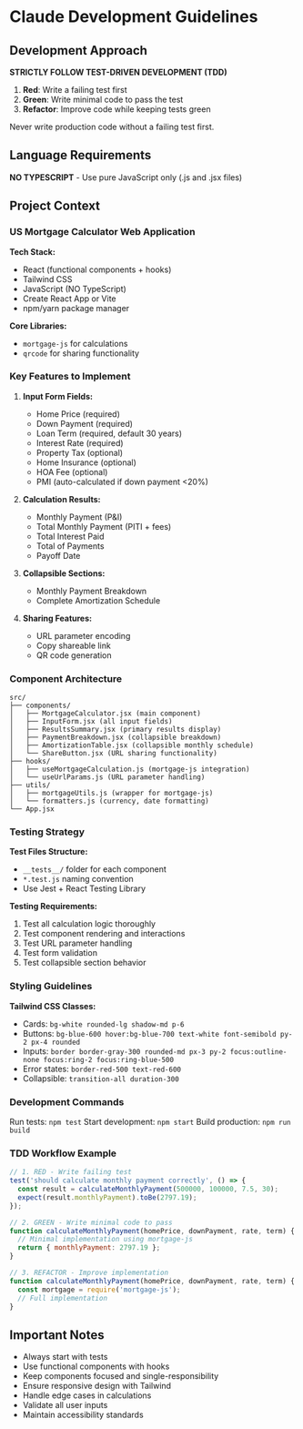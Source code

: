 # Claude Development Guidelines

## Development Approach

**STRICTLY FOLLOW TEST-DRIVEN DEVELOPMENT (TDD)**

1. **Red**: Write a failing test first
2. **Green**: Write minimal code to pass the test
3. **Refactor**: Improve code while keeping tests green

Never write production code without a failing test first.

## Language Requirements

**NO TYPESCRIPT** - Use pure JavaScript only (.js and .jsx files)

## Project Context

### US Mortgage Calculator Web Application

**Tech Stack:**
- React (functional components + hooks)
- Tailwind CSS
- JavaScript (NO TypeScript)
- Create React App or Vite
- npm/yarn package manager

**Core Libraries:**
- `mortgage-js` for calculations
- `qrcode` for sharing functionality

### Key Features to Implement

1. **Input Form Fields:**
   - Home Price (required)
   - Down Payment (required) 
   - Loan Term (required, default 30 years)
   - Interest Rate (required)
   - Property Tax (optional)
   - Home Insurance (optional)
   - HOA Fee (optional)
   - PMI (auto-calculated if down payment <20%)

2. **Calculation Results:**
   - Monthly Payment (P&I)
   - Total Monthly Payment (PITI + fees)
   - Total Interest Paid
   - Total of Payments
   - Payoff Date

3. **Collapsible Sections:**
   - Monthly Payment Breakdown
   - Complete Amortization Schedule

4. **Sharing Features:**
   - URL parameter encoding
   - Copy shareable link
   - QR code generation

### Component Architecture

```
src/
├── components/
│   ├── MortgageCalculator.jsx (main component)
│   ├── InputForm.jsx (all input fields)
│   ├── ResultsSummary.jsx (primary results display)
│   ├── PaymentBreakdown.jsx (collapsible breakdown)
│   ├── AmortizationTable.jsx (collapsible monthly schedule)
│   └── ShareButton.jsx (URL sharing functionality)
├── hooks/
│   ├── useMortgageCalculation.js (mortgage-js integration)
│   └── useUrlParams.js (URL parameter handling)
├── utils/
│   ├── mortgageUtils.js (wrapper for mortgage-js)
│   └── formatters.js (currency, date formatting)
└── App.jsx
```

### Testing Strategy

**Test Files Structure:**
- `__tests__/` folder for each component
- `*.test.js` naming convention
- Use Jest + React Testing Library

**Testing Requirements:**
1. Test all calculation logic thoroughly
2. Test component rendering and interactions
3. Test URL parameter handling
4. Test form validation
5. Test collapsible section behavior

### Styling Guidelines

**Tailwind CSS Classes:**
- Cards: `bg-white rounded-lg shadow-md p-6`
- Buttons: `bg-blue-600 hover:bg-blue-700 text-white font-semibold py-2 px-4 rounded`
- Inputs: `border border-gray-300 rounded-md px-3 py-2 focus:outline-none focus:ring-2 focus:ring-blue-500`
- Error states: `border-red-500 text-red-600`
- Collapsible: `transition-all duration-300`

### Development Commands

Run tests: `npm test`
Start development: `npm start`
Build production: `npm run build`

### TDD Workflow Example

```javascript
// 1. RED - Write failing test
test('should calculate monthly payment correctly', () => {
  const result = calculateMonthlyPayment(500000, 100000, 7.5, 30);
  expect(result.monthlyPayment).toBe(2797.19);
});

// 2. GREEN - Write minimal code to pass
function calculateMonthlyPayment(homePrice, downPayment, rate, term) {
  // Minimal implementation using mortgage-js
  return { monthlyPayment: 2797.19 };
}

// 3. REFACTOR - Improve implementation
function calculateMonthlyPayment(homePrice, downPayment, rate, term) {
  const mortgage = require('mortgage-js');
  // Full implementation
}
```

## Important Notes

- Always start with tests
- Use functional components with hooks
- Keep components focused and single-responsibility
- Ensure responsive design with Tailwind
- Handle edge cases in calculations
- Validate all user inputs
- Maintain accessibility standards